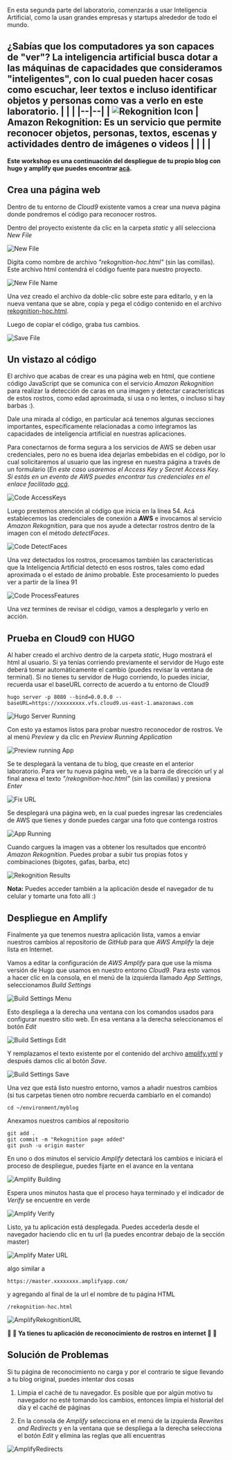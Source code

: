 En esta segunda parte del laboratorio, comenzarás a usar Inteligencia Artificial, como la usan grandes empresas y startups alrededor de todo el mundo.

¿Sabías que los computadores ya son capaces de "ver"? La inteligencia artificial busca dotar a las máquinas de capacidades que consideramos "inteligentes", con lo cual pueden hacer cosas como escuchar, leer textos e incluso identificar objetos y personas como vas a verlo en este laboratorio.
|  |  |
|--|--|
| ![Rekognition Icon](https://raw.githubusercontent.com/duvierZ/howto-rekognition-hoc2020/master/images/rekognitionIcon.png) | **Amazon Rekognition**: Es un servicio que permite reconocer objetos, personas, textos, escenas y actividades dentro de imágenes o videos |
|  |  |
---

**Este workshop es una continuación del despliegue de tu propio blog con hugo y amplify que puedes encontrar [acá](https://github.com/hernangarcia/how-to-hugo-aws-amplify/).**

## **Crea una página web**

Dentro de tu entorno de *Cloud9* existente vamos a crear una nueva página donde pondremos el código para reconocer rostros.

Dentro del proyecto existente da clic en la carpeta *static* y allí selecciona *New File*

![New File](https://raw.githubusercontent.com/duvierZ/howto-rekognition-hoc2020/master/images/cloud9NewFile.png)

Digita como nombre de archivo *"rekognition-hoc.html"* (sin las comillas). Este archivo html contendrá el código fuente para nuestro proyecto.

![New File Name](https://raw.githubusercontent.com/duvierZ/howto-rekognition-hoc2020/master/images/newFileName.png)

Una vez creado el archivo da doble-clic sobre este para editarlo, y en la nueva ventana que se abre, copia y pega el código contenido en el archivo [rekognition-hoc.html](https://github.com/duvierZ/howto-rekognition-hoc2020/blob/master/src/rekognition-hoc.html).

Luego de copiar el código, graba tus cambios.

![Save File](https://raw.githubusercontent.com/duvierZ/howto-rekognition-hoc2020/master/images/saveFile.png)

## **Un vistazo al código**

El archivo que acabas de crear es una página web en html, que contiene código JavaScript que se comunica con el servicio *Amazon Rekognition* para realizar la detección de caras en una imagen y detectar características de estos rostros, como edad aproximada, si usa o no lentes, o incluso si hay barbas :).

Dale una mirada al código, en particular acá tenemos algunas secciones importantes, específicamente relacionadas a como integramos las capacidades de inteligencia artificial en nuestras aplicaciones.

Para conectarnos de forma segura a los servicios de AWS se deben usar credenciales, pero no es buena idea dejarlas embebidas en el código, por lo cual solicitaremos al usuario que las ingrese en nuestra página a través de un formulario (*En este caso usaremos el Access Key y Secret Access Key. Si estás en un evento de AWS puedes encontrar tus credenciales en el enlace facilitado [acá](https://dashboard.eventengine.run/)*.

![Code AccessKeys](https://raw.githubusercontent.com/duvierZ/howto-rekognition-hoc2020/master/images/codeAccessKeys.png)

Luego prestemos atención al código que inicia en la línea 54. Acá establecemos las credenciales de conexión a **AWS** e invocamos al servicio *Amazon Rekognition*, para que nos ayude a detectar rostros dentro de la imagen con el método *detectFaces*.

![Code DetectFaces](https://raw.githubusercontent.com/duvierZ/howto-rekognition-hoc2020/master/images/codeRekognitionCall.png)

Una vez detectados los rostros, procesamos también las características que la Inteligencia Artificial detectó en esos rostros, tales como edad aproximada o el estado de ánimo probable. Este procesamiento lo puedes ver a partir de la línea 91

![Code ProcessFeatures](https://raw.githubusercontent.com/duvierZ/howto-rekognition-hoc2020/master/images/codeRekognitionFeatures.png)

Una vez termines de revisar el código, vamos a desplegarlo y verlo en acción.

## **Prueba en Cloud9 con HUGO**

Al haber creado el archivo dentro de la carpeta *static*, Hugo mostrará el html al usuario. Si ya tenías corriendo previamente el servidor de Hugo este deberá tomar automáticamente el cambio (puedes revisar la ventana de terminal). Si no tienes tu servidor de Hugo corriendo, lo puedes iniciar, recuerda usar el baseURL correcto de acuerdo a tu entorno de Cloud9

	hugo server -p 8080 --bind=0.0.0.0 --baseURL=https://xxxxxxxxx.vfs.cloud9.us-east-1.amazonaws.com

![Hugo Server Running](https://raw.githubusercontent.com/duvierZ/howto-rekognition-hoc2020/master/images/runHugoServer.png)

Con esto ya estamos listos para probar nuestro reconocedor de rostros. Ve al menú *Preview* y da clic en *Preview Running Application*

![Preview running App](https://raw.githubusercontent.com/duvierZ/howto-rekognition-hoc2020/master/images/previewRunningApp.png)

Se te desplegará la ventana de tu blog, que creaste en el anterior laboratorio. Para ver tu nueva página web, ve a la barra de dirección url y al final anexa el texto *"/rekognition-hoc.html"* (sin las comillas) y presiona *Enter*

![Fix URL](https://raw.githubusercontent.com/duvierZ/howto-rekognition-hoc2020/master/images/previewRunningUrl.png)

Se desplegará una página web, en la cual puedes ingresar las credenciales de AWS que tienes y donde puedes cargar una foto que contenga rostros

![App Running](https://raw.githubusercontent.com/duvierZ/howto-rekognition-hoc2020/master/images/appMainPage.png)

Cuando cargues la imagen vas a obtener los resultados que encontró *Amazon Rekognition*. Puedes probar a subir tus propias fotos y combinaciones (bigotes, gafas, barba, etc)

![Rekognition Results](https://raw.githubusercontent.com/duvierZ/howto-rekognition-hoc2020/master/images/rekognitionResults.png)

**Nota:** Puedes acceder también a la aplicación desde el navegador de tu celular y tomarte una foto allí :)

## **Despliegue en Amplify**

Finalmente ya que tenemos nuestra aplicación lista, vamos a enviar nuestros cambios al repositorio de *GitHub* para que *AWS Amplify* la deje lista en Internet.

Vamos a editar la configuración de *AWS Amplify* para que use la misma versión de Hugo que usamos en nuestro entorno *Cloud9*. Para esto vamos a hacer clic en la consola, en el menú de la izquierda llamado *App Settings*, seleccionamos *Build Settings*

![Build Settings Menu](https://raw.githubusercontent.com/duvierZ/howto-rekognition-hoc2020/master/images/amplifyBuildSettingsMenu.png)

Esto despliega a la derecha una ventana con los comandos usados para configurar nuestro sitio web. En esa ventana a la derecha seleccionamos el botón *Edit*

![Build Settings Edit](https://raw.githubusercontent.com/duvierZ/howto-rekognition-hoc2020/master/images/amplifyBuildSettingsEdit.png)

Y remplazamos el texto existente por el contenido del archivo [amplify.yml](https://github.com/duvierZ/howto-rekognition-hoc2020/blob/master/src/amplify.yml) y después damos clic al botón *Save*.

![Build Settings Save](https://raw.githubusercontent.com/duvierZ/howto-rekognition-hoc2020/master/images/amplifyBuildSettingsSave.png)

Una vez que está listo nuestro entorno, vamos a añadir nuestros cambios (si tus carpetas tienen otro nombre recuerda cambiarlo en el comando)

	cd ~/environment/myblog 

Anexamos nuestros cambios al repositorio

	git add .
	git commit -m "Rekognition page added"
	git push -u origin master

En uno o dos minutos el servicio *Amplify* detectará los cambios e iniciará el proceso de despliegue, puedes fijarte en el avance en la ventana

![Amplify Building](https://raw.githubusercontent.com/duvierZ/howto-rekognition-hoc2020/master/images/amplifyBuilding.png)

Espera unos minutos hasta que el proceso haya terminado y el indicador de *Verify* se encuentre en verde

![Amplify Verify](https://raw.githubusercontent.com/duvierZ/howto-rekognition-hoc2020/master/images/amplifyVerify.png)

Listo, ya tu aplicación está desplegada. Puedes accederla desde el navegador haciendo clic en tu url (la puedes encontrar debajo de la sección master)

![Amplify Mater URL](https://raw.githubusercontent.com/duvierZ/howto-rekognition-hoc2020/master/images/amplifyMasterURL.png)

algo similar a

	https://master.xxxxxxxx.amplifyapp.com/

y agregando al final de la url el nombre de tu página HTML

	/rekognition-hoc.html

![AmplifyRekognitionURL](https://raw.githubusercontent.com/duvierZ/howto-rekognition-hoc2020/master/images/amplifyRekognitionURL.png)

**:clap: :clap: Ya tienes tu aplicación de reconocimiento de rostros en internet :clap: :clap:**

## Solución de Problemas

Si tu página de reconocimiento no carga y por el contrario te sigue llevando a tu blog original, puedes intentar dos cosas

1. Limpia el caché de tu navegador. Es posible que por algún motivo tu navegador no esté tomando los cambios, entonces limpia el historial del día y el caché de páginas

2. En la consola de *Amplify* selecciona en el menú de la izquierda *Rewrites and Redirects* y en la ventana que se despliega a la derecha selecciona el botón *Edit* y elimina las reglas que allí encuentras

![AmplifyRedirects](https://raw.githubusercontent.com/duvierZ/howto-rekognition-hoc2020/master/images/amplifyRedirects.png)
